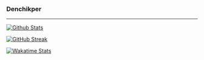 ### Denchikper

----

[![Github Stats](https://github-readme-stats.vercel.app/api?username=Denchikper&show_icons=true&theme=github_dark&border_radius=25)](https://github.com/Denchikper)

<a href="https://github.com/Denchikper"><img src="http://github-readme-streak-stats.herokuapp.com?user=Denchikper&theme=github-dark-blue&border_radius=20" alt="GitHub Streak" /></a>

[![Wakatime Stats](https://github-readme-stats.vercel.app/api/wakatime?username=Denchikper&theme=github_dark&layout=compact&border_radius=25&langs_count=9)](https://wakatime.com/@Denchikper)
